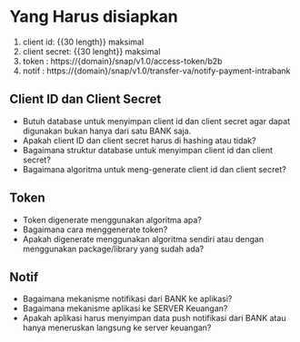 # Yang Harus disiapkan

1. client id: {{30 length}} maksimal                                
2. client secret: {{30 lenght}} maksimal                                
3. token : https://{domain}/snap/v1.0/access-token/b2b                                
4. notif : https://{domain}/snap/v1.0/transfer-va/notify-payment-intrabank


## Client ID dan Client Secret

- Butuh database untuk menyimpan client id dan client secret agar dapat digunakan bukan hanya dari satu BANK saja.
- Apakah client ID dan client secret harus di hashing atau tidak?
- Bagaimana struktur database untuk menyimpan client id dan client secret?
- Bagaimana algoritma untuk meng-generate client id dan client secret?


## Token

- Token digenerate menggunakan algoritma apa?
- Bagaimana cara menggenerate token?
- Apakah digenerate menggunakan algoritma sendiri atau dengan menggunakan package/library yang sudah ada?

## Notif

- Bagaimana mekanisme notifikasi dari BANK ke aplikasi?
- Bagaimana mekanisme aplikasi ke SERVER Keuangan?
- Apakah aplikasi harus menyimpan data push notifikasi dari BANK atau hanya meneruskan langsung ke server keuangan?


